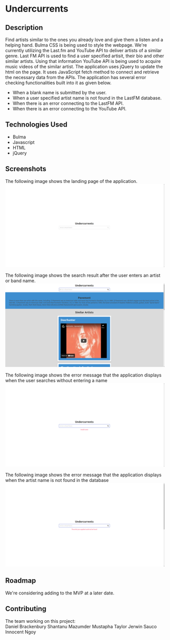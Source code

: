 # Undercurrents

## Description
Find artists similar to the ones you already love and give them a listen and a helping hand. Bulma CSS is being used to style the webpage. We're currently utilizing the Last.fm and YouTube API to deliver artists of a similar genre. Last FM API is used to find a user specified artisit, their bio and other similar artists. Using that information YouTube API is being used to acquire music videos of the similar artist. The application uses jQuery to update the html on the page. It uses JavaScript fetch method to connect and retrieve the necessary data from the APIs. The application has several error checking functionalities built into it as given below.

* When a blank name is submitted by the user.
* When a user specified artist name is not found in the LastFM database.
* When there is an error connecting to the LastFM API.
* When there is an error connecting to the YouTube API.

## Technologies Used
* Bulma
* Javascript
* HTML
* jQuery

## Screenshots
The following image shows the landing page of the application.
![Landing page](./assets/images/landing-page.png)

The following image shows the search result after the user enters an artist or band name.
![Artist search](./assets/images/artist-search.png)

The following image shows the error message that the application displays when the user searches without entering a name
![Blank name error handling](./assets/images/blank-name-error.png)

The following image shows the error message that the application displays when the artist name is not found in the database
![Unknown artist name error handling](./assets/images/unknown-artist-name.png)


## Roadmap
We're considering adding to the MVP at a later date.

## Contributing 
The team working on this project:  
Daniel Brackenbury
Shantanu Mazumder
Mustapha Taylor
Jerwin Sauco
Innocent Ngoy 
